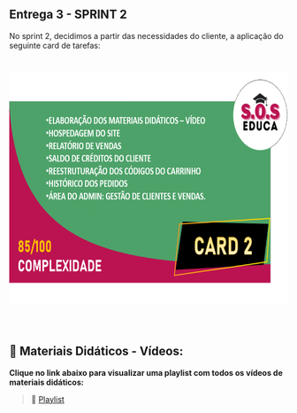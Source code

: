 ## Entrega 3 - SPRINT 2

No sprint 2, decidimos a partir das necessidades do cliente, a aplicação do seguinte card de tarefas:

<h1 align="center"> <img src = "/Imagens Geral/card2.png" width="710" height="420" /></h1>

<br>

 ## :cinema: Materiais Didáticos - Vídeos:

**Clique no link abaixo para visualizar uma playlist com todos os vídeos de materiais didáticos:**  

> :movie_camera:  [Playlist](https://www.youtube.com/watch?v=9DbPImwFvUk&list=PL94iJfytd-50M5jZ52R7rGIdA7n2RwQuC&ab_channel=soseduca)
